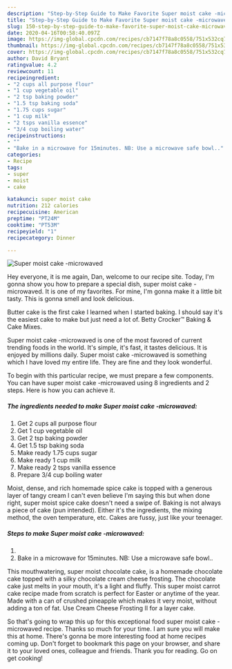 ```yaml
---
description: "Step-by-Step Guide to Make Favorite Super moist cake -microwaved"
title: "Step-by-Step Guide to Make Favorite Super moist cake -microwaved"
slug: 150-step-by-step-guide-to-make-favorite-super-moist-cake-microwaved
date: 2020-04-16T00:58:40.097Z
image: https://img-global.cpcdn.com/recipes/cb7147f78a8c0558/751x532cq70/super-moist-cake-microwaved-recipe-main-photo.jpg
thumbnail: https://img-global.cpcdn.com/recipes/cb7147f78a8c0558/751x532cq70/super-moist-cake-microwaved-recipe-main-photo.jpg
cover: https://img-global.cpcdn.com/recipes/cb7147f78a8c0558/751x532cq70/super-moist-cake-microwaved-recipe-main-photo.jpg
author: David Bryant
ratingvalue: 4.2
reviewcount: 11
recipeingredient:
- "2 cups all purpose flour"
- "1 cup vegetable oil"
- "2 tsp baking powder"
- "1.5 tsp baking soda"
- "1.75 cups sugar"
- "1 cup milk"
- "2 tsps vanilla essence"
- "3/4 cup boiling water"
recipeinstructions:
- ""
- "Bake in a microwave for 15minutes. NB: Use a microwave safe bowl.."
categories:
- Recipe
tags:
- super
- moist
- cake

katakunci: super moist cake 
nutrition: 212 calories
recipecuisine: American
preptime: "PT24M"
cooktime: "PT53M"
recipeyield: "1"
recipecategory: Dinner

---
```



![Super moist cake -microwaved](https://img-global.cpcdn.com/recipes/cb7147f78a8c0558/751x532cq70/super-moist-cake-microwaved-recipe-main-photo.jpg)

Hey everyone, it is me again, Dan, welcome to our recipe site. Today, I'm gonna show you how to prepare a special dish, super moist cake -microwaved. It is one of my favorites. For mine, I'm gonna make it a little bit tasty. This is gonna smell and look delicious.

Butter cake is the first cake I learned when I started baking. I should say it&#39;s the easiest cake to make but just need a lot of. Betty Crocker™ Baking &amp; Cake Mixes.

Super moist cake -microwaved is one of the most favored of current trending foods in the world. It's simple, it's fast, it tastes delicious. It is enjoyed by millions daily. Super moist cake -microwaved is something which I have loved my entire life. They are fine and they look wonderful.


To begin with this particular recipe, we must prepare a few components. You can have super moist cake -microwaved using 8 ingredients and 2 steps. Here is how you can achieve it.

<!--inarticleads1-->

##### The ingredients needed to make Super moist cake -microwaved:

1. Get 2 cups all purpose flour
1. Get 1 cup vegetable oil
1. Get 2 tsp baking powder
1. Get 1.5 tsp baking soda
1. Make ready 1.75 cups sugar
1. Make ready 1 cup milk
1. Make ready 2 tsps vanilla essence
1. Prepare 3/4 cup boiling water


Moist, dense, and rich homemade spice cake is topped with a generous layer of tangy cream I can&#39;t even believe I&#39;m saying this but when done right, super moist spice cake doesn&#39;t need a swipe of. Baking is not always a piece of cake (pun intended). Either it&#39;s the ingredients, the mixing method, the oven temperature, etc. Cakes are fussy, just like your teenager. 

<!--inarticleads2-->

##### Steps to make Super moist cake -microwaved:

1. 
1. Bake in a microwave for 15minutes. NB: Use a microwave safe bowl..


This mouthwatering, super moist chocolate cake, is a homemade chocolate cake topped with a silky chocolate cream cheese frosting. The chocolate cake just melts in your mouth, it&#39;s a light and fluffy. This super moist carrot cake recipe made from scratch is perfect for Easter or anytime of the year. Made with a can of crushed pineapple which makes it very moist, without adding a ton of fat. Use Cream Cheese Frosting II for a layer cake. 

So that's going to wrap this up for this exceptional food super moist cake -microwaved recipe. Thanks so much for your time. I am sure you will make this at home. There's gonna be more interesting food at home recipes coming up. Don't forget to bookmark this page on your browser, and share it to your loved ones, colleague and friends. Thank you for reading. Go on get cooking!
